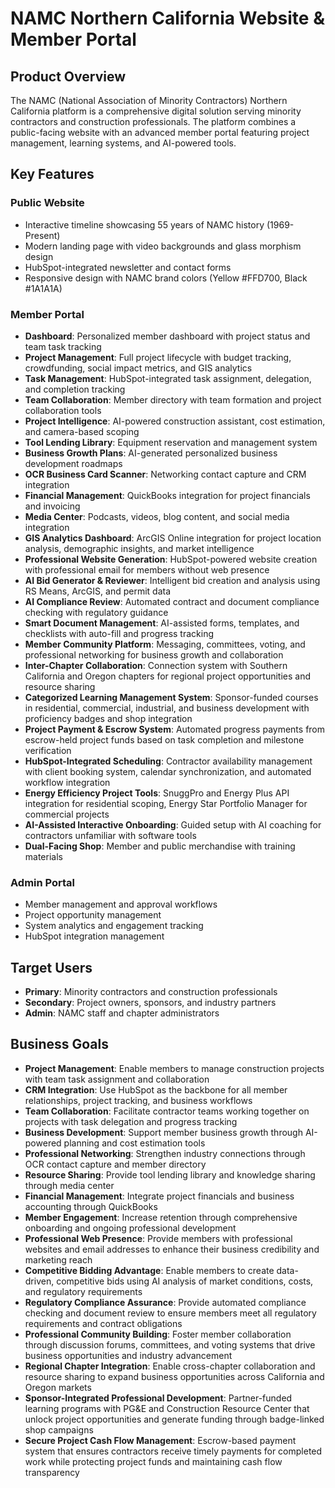 # NAMC Northern California Website & Member Portal

## Product Overview

The NAMC (National Association of Minority Contractors) Northern California platform is a comprehensive digital solution serving minority contractors and construction professionals. The platform combines a public-facing website with an advanced member portal featuring project management, learning systems, and AI-powered tools.

## Key Features

### Public Website
- Interactive timeline showcasing 55 years of NAMC history (1969-Present)
- Modern landing page with video backgrounds and glass morphism design
- HubSpot-integrated newsletter and contact forms
- Responsive design with NAMC brand colors (Yellow #FFD700, Black #1A1A1A)

### Member Portal
- **Dashboard**: Personalized member dashboard with project status and team task tracking
- **Project Management**: Full project lifecycle with budget tracking, crowdfunding, social impact metrics, and GIS analytics
- **Task Management**: HubSpot-integrated task assignment, delegation, and completion tracking
- **Team Collaboration**: Member directory with team formation and project collaboration tools
- **Project Intelligence**: AI-powered construction assistant, cost estimation, and camera-based scoping
- **Tool Lending Library**: Equipment reservation and management system
- **Business Growth Plans**: AI-generated personalized business development roadmaps
- **OCR Business Card Scanner**: Networking contact capture and CRM integration
- **Financial Management**: QuickBooks integration for project financials and invoicing
- **Media Center**: Podcasts, videos, blog content, and social media integration
- **GIS Analytics Dashboard**: ArcGIS Online integration for project location analysis, demographic insights, and market intelligence
- **Professional Website Generation**: HubSpot-powered website creation with professional email for members without web presence
- **AI Bid Generator & Reviewer**: Intelligent bid creation and analysis using RS Means, ArcGIS, and permit data
- **AI Compliance Review**: Automated contract and document compliance checking with regulatory guidance
- **Smart Document Management**: AI-assisted forms, templates, and checklists with auto-fill and progress tracking
- **Member Community Platform**: Messaging, committees, voting, and professional networking for business growth and collaboration
- **Inter-Chapter Collaboration**: Connection system with Southern California and Oregon chapters for regional project opportunities and resource sharing
- **Categorized Learning Management System**: Sponsor-funded courses in residential, commercial, industrial, and business development with proficiency badges and shop integration
- **Project Payment & Escrow System**: Automated progress payments from escrow-held project funds based on task completion and milestone verification
- **HubSpot-Integrated Scheduling**: Contractor availability management with client booking system, calendar synchronization, and automated workflow integration
- **Energy Efficiency Project Tools**: SnuggPro and Energy Plus API integration for residential scoping, Energy Star Portfolio Manager for commercial projects
- **AI-Assisted Interactive Onboarding**: Guided setup with AI coaching for contractors unfamiliar with software tools
- **Dual-Facing Shop**: Member and public merchandise with training materials

### Admin Portal
- Member management and approval workflows
- Project opportunity management
- System analytics and engagement tracking
- HubSpot integration management

## Target Users

- **Primary**: Minority contractors and construction professionals
- **Secondary**: Project owners, sponsors, and industry partners
- **Admin**: NAMC staff and chapter administrators

## Business Goals

- **Project Management**: Enable members to manage construction projects with team task assignment and collaboration
- **CRM Integration**: Use HubSpot as the backbone for all member relationships, project tracking, and business workflows
- **Team Collaboration**: Facilitate contractor teams working together on projects with task delegation and progress tracking
- **Business Development**: Support member business growth through AI-powered planning and cost estimation tools
- **Professional Networking**: Strengthen industry connections through OCR contact capture and member directory
- **Resource Sharing**: Provide tool lending library and knowledge sharing through media center
- **Financial Management**: Integrate project financials and business accounting through QuickBooks
- **Member Engagement**: Increase retention through comprehensive onboarding and ongoing professional development
- **Professional Web Presence**: Provide members with professional websites and email addresses to enhance their business credibility and marketing reach
- **Competitive Bidding Advantage**: Enable members to create data-driven, competitive bids using AI analysis of market conditions, costs, and regulatory requirements
- **Regulatory Compliance Assurance**: Provide automated compliance checking and document review to ensure members meet all regulatory requirements and contract obligations
- **Professional Community Building**: Foster member collaboration through discussion forums, committees, and voting systems that drive business opportunities and industry advancement
- **Regional Chapter Integration**: Enable cross-chapter collaboration and resource sharing to expand business opportunities across California and Oregon markets
- **Sponsor-Integrated Professional Development**: Partner-funded learning programs with PG&E and Construction Resource Center that unlock project opportunities and generate funding through badge-linked shop campaigns
- **Secure Project Cash Flow Management**: Escrow-based payment system that ensures contractors receive timely payments for completed work while protecting project funds and maintaining cash flow transparency